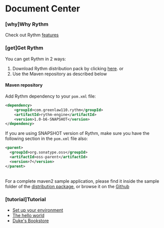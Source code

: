 # Document Center

### [why]Why Rythm

Check out Rythm [features](feature.md)

### [get]Get Rythm

You can get Rythm in 2 ways:

1. Download Rythm distribution pack by clicking [here](/dist/rythm-engine-1.0-b6-SNAPSHOT-dist.zip). or
1. Use the Maven repository as described below

#### Maven repository

Add Rythm dependency to your `pom.xml` file:

```xml
<dependency>
    <groupId>com.greenlaw110.rythm</groupId>
    <artifactId>rythm-engine</artifactId>
    <version>1.0-b6-SNAPSHOT</version>
</dependency>
```
    
If you are using SNAPSHOT version of Rythm, make sure you have the following section in the `pom.xml` file also:

```xml
<parent>
  <groupId>org.sonatype.oss</groupId>
  <artifactId>oss-parent</artifactId>
  <version>7</version>
</parent>
```
    
<br/>
    
<div class="alert"><i class="icon-info-sign" style="font-size: 120%"></i>
For a complete maven2 sample application, please find it inside the sample folder of the <a href="/dist/rythm-engine-1.0-b5-SNAPSHOT-dist.zip">distribution package</a>, or browse it on the <a target="_blank" href="https://github.com/greenlaw110/Rythm/tree/1.0/samples/MavnSampleProject">Github</a>
</div>

### [tutorial]Tutorial

* [Set up your environment](tutorial.md#env)
* [The hello world](tutorial.md#hello)
* [Duke's Bookstore](tutorial.md#bookstore)
